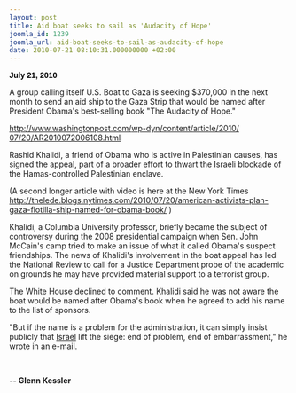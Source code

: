```yaml
---
layout: post
title: Aid boat seeks to sail as 'Audacity of Hope'
joomla_id: 1239
joomla_url: aid-boat-seeks-to-sail-as-audacity-of-hope
date: 2010-07-21 08:10:31.000000000 +02:00
---
```

<p><span style="font-family: Arial,Helvetica; color: #000000;"> <strong>July 21, 2010</strong><br /></span></p>
<p>A group calling itself U.S. Boat to Gaza is seeking $370,000 in the next  month to send an aid ship to the Gaza Strip that would be named after  President Obama's best-selling book "The Audacity of Hope."</p>
<p><a href="http://www.washingtonpost.com/wp-dyn/content/article/2010/07/20/AR2010072006108.html" target="_blank">http://www.washingtonpost.com/<wbr></wbr>wp-dyn/content/article/2010/<wbr></wbr>07/20/AR2010072006108.html</a></p>
<p>Rashid Khalidi, a friend of Obama who is active in Palestinian causes,  has signed the appeal, part of a broader effort to thwart the Israeli  blockade of the Hamas-controlled Palestinian enclave.</p>
<p>(A second longer article with video is here at the New York Times <a href="http://thelede.blogs.nytimes.com/2010/07/20/american-activists-plan-gaza-flotilla-ship-named-for-obama-book/">http://thelede.blogs.nytimes.com/2010/07/20/american-activists-plan-gaza-flotilla-ship-named-for-obama-book/</a> )</p>
<p>Khalidi, a Columbia University professor, briefly became the subject of  controversy during the 2008 presidential campaign when Sen. John  McCain's camp tried to make an issue of what it called Obama's suspect  friendships. The news of Khalidi's involvement in the boat appeal has  led the National Review to call for a Justice Department probe of the  academic on grounds he may have provided material support to a terrorist  group.</p>
<p>The White House declined to comment. Khalidi said he was not aware the  boat would be named after Obama's book when he agreed to add his name to  the list of sponsors.</p>
<p>"But if the name is a problem for the administration, it can simply  insist publicly that <a href="http://www.washingtonpost.com/wp-srv/world/countries/israel.html?nav=el">Israel</a> lift the siege: end of problem, end of  embarrassment," he wrote in an e-mail.</p>
<p> </p>
<p><strong>-- Glenn Kessler</strong></p>
